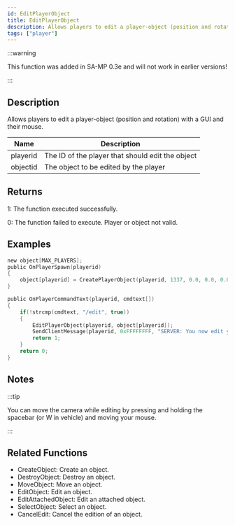 ```yaml
---
id: EditPlayerObject
title: EditPlayerObject
description: Allows players to edit a player-object (position and rotation) with a GUI and their mouse.
tags: ["player"]
---
```


:::warning

This function was added in SA-MP 0.3e and will not work in earlier versions!

:::

## Description

Allows players to edit a player-object (position and rotation) with a GUI and their mouse.

| Name     | Description                                      |
| -------- | ------------------------------------------------ |
| playerid | The ID of the player that should edit the object |
| objectid | The object to be edited by the player            |

## Returns

1: The function executed successfully.

0: The function failed to execute. Player or object not valid.

## Examples

```c
new object[MAX_PLAYERS];
public OnPlayerSpawn(playerid)
{
    object[playerid] = CreatePlayerObject(playerid, 1337, 0.0, 0.0, 0.0, 0.0, 0.0, 0.0);
}

public OnPlayerCommandText(playerid, cmdtext[])
{
    if(!strcmp(cmdtext, "/edit", true))
    {
        EditPlayerObject(playerid, object[playerid]);
        SendClientMessage(playerid, 0xFFFFFFFF, "SERVER: You now edit your object!");
        return 1;
    }
    return 0;
}
```

## Notes

:::tip

You can move the camera while editing by pressing and holding the spacebar (or W in vehicle) and moving your mouse.

:::

## Related Functions

- CreateObject: Create an object.
- DestroyObject: Destroy an object.
- MoveObject: Move an object.
- EditObject: Edit an object.
- EditAttachedObject: Edit an attached object.
- SelectObject: Select an object.
- CancelEdit: Cancel the edition of an object.
